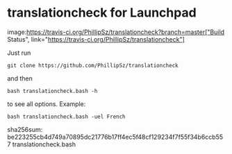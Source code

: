 translationcheck for Launchpad
==============================
image:https://travis-ci.org/PhillipSz/translationcheck?branch=master["Build Status", link="https://travis-ci.org/PhillipSz/translationcheck"]

Just run 
	
	git clone https://github.com/PhillipSz/translationcheck 

and then 

	bash translationcheck.bash -h

to see all options.
Example:

	bash translationcheck.bash -uel French

sha256sum:
be223255cb4d749a70895dc21776b17ff4ec5f48cf129234f7f55f34b6ccb557  translationcheck.bash
